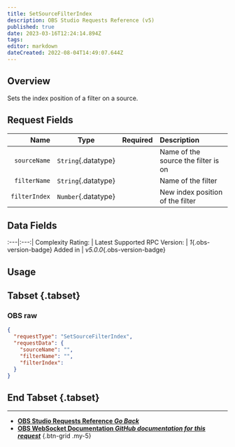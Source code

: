 ```yaml
---
title: SetSourceFilterIndex
description: OBS Studio Requests Reference (v5)
published: true
date: 2023-03-16T12:24:14.894Z
tags: 
editor: markdown
dateCreated: 2022-08-04T14:49:07.644Z
---
```


## Overview
Sets the index position of a filter on a source.

## Request Fields
Name | Type | Required| Description |
----:|:----:|:-------:|:------------|
`sourceName` | `String`{.datatype} | <i class="mdi mdi-check-bold"></i> | Name of the source the filter is on
`filterName` | `String`{.datatype} | <i class="mdi mdi-check-bold"></i> | Name of the filter
`filterIndex` | `Number`{.datatype} | <i class="mdi mdi-check-bold"></i> | New index position of the filter | `>= 0`{.datatype}

## Data Fields
:---|:---:|
Complexity Rating: | <span class="stars stars--3"></span>
Latest Supported RPC Version: | *1*{.obs-version-badge}
Added in | *v5.0.0*{.obs-version-badge}

## Usage
## Tabset {.tabset}
### OBS raw
```json
{
  "requestType": "SetSourceFilterIndex",
  "requestData": {
    "sourceName": "",
    "filterName": "",
    "filterIndex": 
  }
}
```
## End Tabset {.tabset}

---

- [<i class="mdi mdi-chevron-left"></i>**OBS Studio Requests Reference *Go Back***](/Broadcasters/OBS/Requests)
- [<i class="mdi mdi-github"></i> **OBS WebSocket Documentation *GitHub documentation for this request***](https://github.com/obsproject/obs-websocket/blob/master/docs/generated/protocol.md#setsourcefilterindex)
{.btn-grid .my-5}